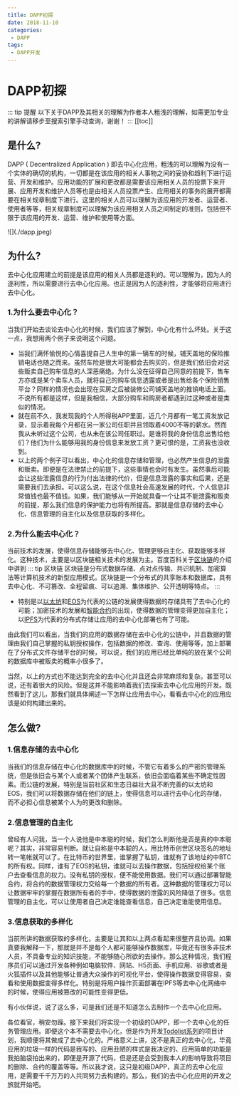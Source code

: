 ```yaml
---
title: DAPP初探
date: 2018-11-10
categories:
 - DAPP
tags:
 - DAPP开发
---
```

# DAPP初探
::: tip 提醒
以下关于DAPP及其相关的理解为作者本人粗浅的理解，如需更加专业的讲解请移步至搜索引擎手动查询，谢谢！
:::
[[toc]]

## 是什么?
DAPP ( Decentralized Application ) 即去中心化应用，粗浅的可以理解为没有一个实体的确切的机构，一切都是在该应用的相关人事物之间的妥协和趋利下进行运营、开发和维护。应用功能的扩展和更改都是需要该应用相关人员的投票下来开展、应用开发和维护人员等也是由相关人员投票产生、应用相关的事务的展开都需要在相关规章制度下进行。这里的相关人员可以理解为该应用的开发者、运营者、使用者等等，相关规章制度可以理解为该应用相关人员之间制定的准则，包括但不限于该应用的开发、运营、维护和使用等方面。
<div style="width: 100%;margin:auto">![](./dapp.jpeg)</div>

## 为什么?
去中心化应用建立的前提是该应用的相关人员都是逐利的。可以理解为，因为人的逐利性，所以需要进行去中心化应用。也正是因为人的逐利性，才能够将应用进行去中心化。
### 1.为什么要去中心化？
当我们开始去谈论去中心化的时候，我们应该了解到，中心化有什么坏处。关于这一点，我想用两个例子来说明这个问题。
  * 当我们满怀愉悦的心情喜提自己人生中的第一辆车的时候，铺天盖地的保险推销电话也随之而来。虽然车险是很大可能都会去购买的，但是我们依旧会对这些贩卖自己购车信息的人深恶痛绝。为什么没在征得自己同意的前提下，售车方亦或是某个卖车人员，就将自己的购车信息透露或者是出售给各个保险销售平台？同样的情况也会出现在买房之后被装修公司铺天盖地的推销电话上面。不说所有都是这样，但是我相信，大部分购车和购房者都遇到过这种或者是类似的情况。
  * 就在前不久，我发现我的个人所得税APP里面，近几个月都有一笔工资发放记录，显示着我每个月都在另一家公司任职并且领取着4000不等的薪水。然而我从未听过这个公司，也从未在该公司任职过。是谁将我的身份信息出售给他们？他们为什么能够用我的身份信息来发放工资？更可恨的是，工资我也没收到。
  * 以上的两个例子可以看出，中心化的信息存储和管理，也必然产生信息的泄露和贩卖。即便是在法律禁止的前提下，这些事情也会时有发生。虽然事后可能会让这些泄露信息的行为付出法律的代价，但是信息泄露的事实和后果，还是需要我们去承担。可以这么说，在这个信息社会高速发展的时代，个人信息非常值钱也最不值钱。如果，我们能够从一开始就具备一个让其不能泄露和贩卖的前提，那么我们信息的保护能力也将有所提高。那就是信息存储的去中心化、信息管理的自主化以及信息获取的多样化。
### 2.为什么能去中心化？
当前技术的发展，使得信息存储能够去中心化、管理更够自主化、获取能够多样化。这种技术，主要是以区块链相关技术的发展为主。百度百科关于[区块链](https://baike.baidu.com/item/%E5%8C%BA%E5%9D%97%E9%93%BE/13465666)的介绍中讲到
::: tip 区块链
区块链是分布式数据存储、点对点传输、共识机制、加密算法等计算机技术的新型应用模式。区块链是一个分布式的共享账本和数据库，具有去中心化、不可篡改、全程留痕、可以追溯、集体维护、公开透明等特点。
:::

  * 特别是以[以太坊](https://baike.baidu.com/item/%E4%BB%A5%E5%A4%AA%E5%9D%8A)和[EOS](https://baike.baidu.com/item/EOS/20441174)为代表的公链的发展使得数据的存储具有了去中心化的可能；加密技术的发展和[智能合约](https://baike.baidu.com/item/%E6%99%BA%E8%83%BD%E5%90%88%E7%BA%A6)的出现，使得数据的管理变得更加自主化；以[IPFS](https://baike.baidu.com/item/%E6%98%9F%E9%99%85%E6%96%87%E4%BB%B6%E7%B3%BB%E7%BB%9F)为代表的分布式存储让应用的去中心化部署也有了可能。

由此我们可以看出，当我们的应用的数据存储在去中心化的公链中，并且数据的管理由我们自己掌握的私钥授权操作，包括数据的修改、查询、使用等等，加上部署在了分布式文件存储平台的时候，可以说，我们的应用已经比单纯的放在某个公司的数据库中被贩卖的概率小很多了。

当然，以上的方式也不能达到完全的去中心化并且还会非常麻烦和复杂。甚至可以说，还有着很大的风险。但是这并不能影响着我们去探索去中心化应用的开发。既然看到了这儿，那我们就具体阐述一下怎样让应用去中心，看看去中心化的应用应该是如何构建出来的。

## 怎么做?
### 1.信息存储的去中心化
当我们的信息存储在中心化的数据库中的时候，不管它有着多么的严密的管理系统，但是依旧会与某个人或者某个团体产生联系，依旧会面临着某些不确定性因素。而公链的发展，特别是当前社区和生态日益壮大且不断完善的以太坊和EOS，我们可以将数据存储在他们的链上，使得信息可以进行去中心化的存储，而不必担心信息被某个人为的更改和删除。
### 2.信息管理的自主化
曾经有人问我，当一个人说他是中本聪的时候，我们怎么判断他是否是真的中本聪呢？其实，非常容易判断。就让自称是中本聪的人，用比特币创世区块签名的地址转一笔帐就可以了。在比特币的世界里，谁掌握了私钥，谁就有了该地址的中BTC的所有权。同样，谁有了EOS的私钥，谁就可以去操作数据，包括授权给某个账户去查看信息的权力。没有私钥的授权，便不能使用数据。我们可以通过部署智能合约，将合约的数据管理权力交给每一个数据的所有者。这种数据的管理权力可以让数据牢牢的掌握在数据所有者的手中，使得数据的泄露的风险降低了很多。信息管理的自主化，可以让使用者自己决定谁能查看信息，自己决定谁能使用信息。
### 3.信息获取的多样化
当前所讲的数据获取的多样化，主要是让其和以上两点看起来很整齐且协调。如果真要我解释一下，那就是并不是每个人都可能够操作数据库，毕竟还有很多非技术人员，不具备专业的知识技能，不能够随心所欲的去操作。那么这种情况，我们程序员们可以通过开发各种例如电脑软件、网站、H5页面、手机应用、谷歌或者是火狐插件以及其他能够让普通大众操作的可视化平台，使得操作数据变得容易，查看和使用数据变得多样化。特别是将用户操作页面部署在IPFS等去中心化网络中的时候，使得应用被篡改的可能性变得更低。

有小伙伴说，说了这么多，可是我们还是不知道怎么去制作一个去中心化应用。


各位看官，稍安勿躁。接下来我们将实现一个初级的DAPP，即一个去中心化的任务管理应用。即便这个本不需要去中心化，但是作为开发[Todolist系列](https://github.com/xiangzhengfeng/todolist)的项目计划，我顺便将其做成了去中心化的。严格意义上讲，这不是真正的去中心化，毕竟应用的垃圾一样的代码是我写的、应用丑陋的样式是我决定的、应用简单的功能是我拍脑袋拍出来的，即便是开源了代码，但是还是会受到我本人的影响导致将项目的删除、合约的覆盖等等。所以我才说，这只是初级DAPP，真正的去中心化应用，是需要千千万万的人共同努力去构建的。那么，我们的去中心化应用的开发之旅就开始吧。